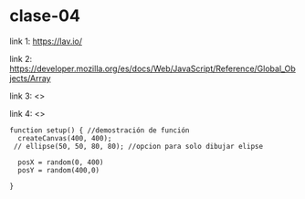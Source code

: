 # clase-04

link 1: <https://lav.io/></p>
link 2: <https://developer.mozilla.org/es/docs/Web/JavaScript/Reference/Global_Objects/Array></p>
link 3: <></p>
link 4: <></p>


```para compartir los códigos
function setup() { //demostración de función
  createCanvas(400, 400);
 // ellipse(50, 50, 80, 80); //opcion para solo dibujar elipse
  
  posX = random(0, 400)
  posY = random(400,0)

}
```

